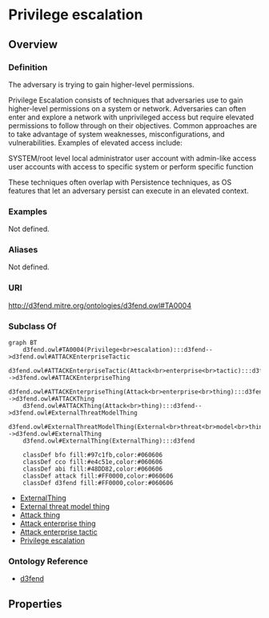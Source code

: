 # Privilege escalation

## Overview

### Definition
The adversary is trying to gain higher-level permissions.

Privilege Escalation consists of techniques that adversaries use to gain higher-level permissions on a system or network. Adversaries can often enter and explore a network with unprivileged access but require elevated permissions to follow through on their objectives. Common approaches are to take advantage of system weaknesses, misconfigurations, and vulnerabilities. Examples of elevated access include:

SYSTEM/root level
local administrator
user account with admin-like access
user accounts with access to specific system or perform specific function

These techniques often overlap with Persistence techniques, as OS features that let an adversary persist can execute in an elevated context.

### Examples
Not defined.

### Aliases
Not defined.

### URI
http://d3fend.mitre.org/ontologies/d3fend.owl#TA0004

### Subclass Of
```mermaid
graph BT
    d3fend.owl#TA0004(Privilege<br>escalation):::d3fend-->d3fend.owl#ATTACKEnterpriseTactic
    d3fend.owl#ATTACKEnterpriseTactic(Attack<br>enterprise<br>tactic):::d3fend-->d3fend.owl#ATTACKEnterpriseThing
    d3fend.owl#ATTACKEnterpriseThing(Attack<br>enterprise<br>thing):::d3fend-->d3fend.owl#ATTACKThing
    d3fend.owl#ATTACKThing(Attack<br>thing):::d3fend-->d3fend.owl#ExternalThreatModelThing
    d3fend.owl#ExternalThreatModelThing(External<br>threat<br>model<br>thing):::d3fend-->d3fend.owl#ExternalThing
    d3fend.owl#ExternalThing(ExternalThing):::d3fend
    
    classDef bfo fill:#97c1fb,color:#060606
    classDef cco fill:#e4c51e,color:#060606
    classDef abi fill:#48DD82,color:#060606
    classDef attack fill:#FF0000,color:#060606
    classDef d3fend fill:#FF0000,color:#060606
```

- [ExternalThing](/docs/ontology/reference/model/ExternalThing/ExternalThing.md)
- [External threat model thing](/docs/ontology/reference/model/ExternalThing/External%20threat%20model%20thing/External%20threat%20model%20thing.md)
- [Attack thing](/docs/ontology/reference/model/ExternalThing/External%20threat%20model%20thing/Attack%20thing/Attack%20thing.md)
- [Attack enterprise thing](/docs/ontology/reference/model/ExternalThing/External%20threat%20model%20thing/Attack%20thing/Attack%20enterprise%20thing/Attack%20enterprise%20thing.md)
- [Attack enterprise tactic](/docs/ontology/reference/model/ExternalThing/External%20threat%20model%20thing/Attack%20thing/Attack%20enterprise%20thing/Attack%20enterprise%20tactic/Attack%20enterprise%20tactic.md)
- [Privilege escalation](/docs/ontology/reference/model/ExternalThing/External%20threat%20model%20thing/Attack%20thing/Attack%20enterprise%20thing/Attack%20enterprise%20tactic/Privilege%20escalation/Privilege%20escalation.md)


### Ontology Reference
- [d3fend](http://d3fend.mitre.org/ontologies/d3fend.owl#)

## Properties

